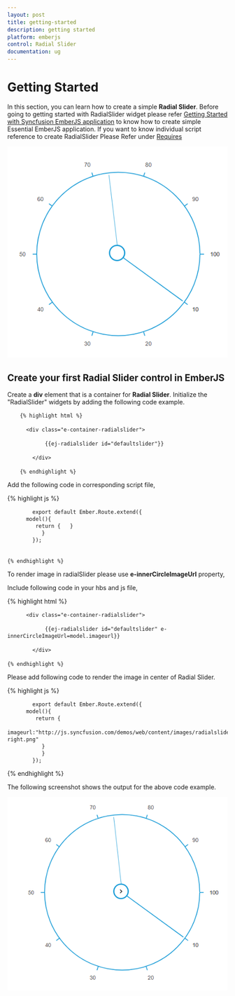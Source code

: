 ```yaml
---
layout: post
title: getting-started
description: getting started
platform: emberjs
control: Radial Slider
documentation: ug
---
```


# Getting Started

In this section, you can learn how to create a simple **Radial Slider**. Before going to getting started with RadialSlider widget please refer [Getting Started with Syncfusion EmberJS application](https://help.syncfusion.com/emberjs/overview/)  to know how to create simple Essential EmberJS application.
If you want to know individual script reference to create RadialSlider Please Refer under [Requires](https://help.syncfusion.com/api/js/ejradialslider/)

![](getting-started_images\getting-started_img1.png)


## Create your first Radial Slider control in EmberJS

Create a **div** element that is a container for **Radial Slider**. Initialize the "RadialSlider" widgets by adding the following code example.

        {% highlight html %}
        
          <div class="e-container-radialslider">

                {{ej-radialslider id="defaultslider"}}
          
            </div>
                
        {% endhighlight %}

Add the following code in corresponding script file,
 
 {% highlight js %}
    
            export default Ember.Route.extend({
          model(){
             return {   }
               }
            });

            
    {% endhighlight %}

To render image in radialSlider please use **e-innerCircleImageUrl** property,

Include following code in your hbs and js file,

  {% highlight html %}
        
          <div class="e-container-radialslider">

                {{ej-radialslider id="defaultslider" e-innerCircleImageUrl=model.imageurl}}

            </div>
                
    {% endhighlight %}


Please add following code to render the image in center of Radial Slider.

{% highlight js %}
    
            export default Ember.Route.extend({
          model(){
             return { 
                  imageurl:"http://js.syncfusion.com/demos/web/content/images/radialslider/chevron-right.png"
               }
               }
            });

            
{% endhighlight %}

   


The following screenshot shows the output for the above code example.


![](getting-started_images\getting-started_img2.png)

